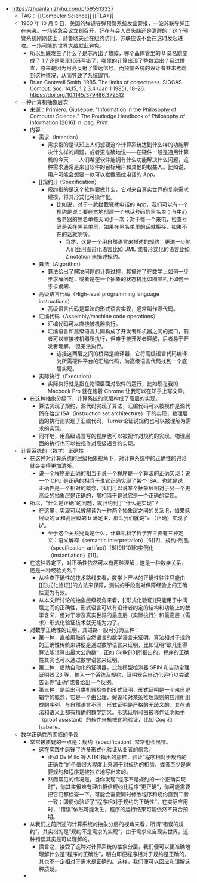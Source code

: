 - https://zhuanlan.zhihu.com/p/595913337
	- TAG： [[Computer Science]] [[TLA+]]
	- 1960 年 10 月 5 日，美国的弹道导弹预警系统发出警报，一波苏联导弹正在来袭。一场紧急会议立刻召开，好在与会人员头脑还是清醒的：这个预警系统刚刚装上，赫鲁晓夫还在纽约访问，苏联应该不会在这时发起进攻。一场可能的世界大战就此避免。
		- 所以到底发生了什么？是芯片出了故障，哪个晶体管里的 0 莫名跳变成了 1？还是哪里代码写错了，哪里的计算出现了整数溢出？经过排查，原来是因为月亮反射了雷达信号，而预警系统的设计者并未考虑到这种情况，从而导致了系统误判。
		- Brian Cantwell Smith. 1985. The limits of correctness. SIGCAS Comput. Soc. 14,15, 1,2,3,4 (Jan 1 1985), 18–26. https://doi.org/10.1145/379486.379512
	- 一种计算机抽象层次
		- 来源：Primiero, Giuseppe. “Information in the Philosophy of Computer Science.” The Routledge Handbook of Philosophy of Information (2016): n. pag. Print.
		- 内容：
			- 需求（Intention）
				- 需求指的是认知上人们想要这个计算系统达到什么样的功能解决什么样的问题，或者更准确地说——在硬件一般是通用计算机的今天——人们希望软件能拥有什么功能解决什么问题，这种需求通常是来自软件的目标用户和其他的权益人。比如说，用户可能会想要一款可以拦截骚扰电话的 App。
			- [[规约]]（Specification）
				- 规约指的是这个软件要做什么，它对来自真实世界的复杂需求建模，将其形式化可操作化。
					- 比如说，对于一款拦截骚扰电话的 App，我们可以有一个规约是说：要在本地创建一个电话号码的黑名单；与中心服务器的黑名单每天同步一次；对于每一个来电，检查号码是否在黑名单里，如果在黑名单里的话就拒接，如果不在的话就响铃。
						- 当然，这是一个用自然语言来描述的规约，更进一步地人们会用图形化语言比如 UML 或者形式化的语言比如 Z notation 来描述规约。
			- 算法（Algorithm）
				- 算法给出了解决问题的计算过程，其描述了在数学上如何一步步求解问题，或者是在一个抽象的状态机比如图灵机上如何一步步求解。
			- 高级语言代码（High-level programming language instructions）
				- 高级语言代码是算法的形式语言实现，通常叫作源代码。
			- 汇编代码（Assembly/machine code operations）
				- 汇编代码可以直接被机器执行。
				- 汇编语言和高级语言共同构成了开发者和机器之间的接口，前者可以直接被机器所执行，但难于被开发者理解，后者易于开发者理解， 但无法执行。
					- 连接这两层之间的桥梁是编译器，它将高级语言代码编译为所需硬件平台的汇编代码，为高级语言代码找到一个底层实现。
			- 实际执行（Execution）
				- 实际执行就是指在物理层面对软件的运行，比如现在我的 Macbook Pro 就在跑着 Chrome 让我可以在知乎上写文章。
		- 在这种抽象分级下，计算系统的低层构成了高层的实现。
			- 算法实现了规约，源代码实现了算法，汇编代码可以被视作是源代码在给定 ISA（instruction set architecture）下的实现，物理层面的执行则实现了汇编代码，Turner论证说规约也可以被理解为需求的实现。
			- 同样地，用高级语言写的程序也可以被视作对规约的实现，物理层面的执行也可以被视作对高级语言的实现。
	- 计算系统的（数学）正确性
		- 在这种对计算系统的层级抽象视角下，对计算系统中的正确性的讨论就会变得更加清晰。
			- 说一个程序是正确的相当于说一个程序是一个算法的正确实现；说一个 CPU 是正确的相当于说它正确实现了某个 ISA。也就是说，正确性是一个相对的概念，我们可以说某个抽象层相对于另一个更高级的抽象层是正确的，那相当于是说它是一个正确的实现。
		- 所以，“什么是正确”的问题，就归约到了“什么是实现”？
			- 在这里，实现可以被解读为一种两个抽象层之间的关系 R，如果低层级的 a 和高层级的 b 满足 R，那么我们就说“a （正确）实现了 b”。
				- 至于这个关系究竟是什么，计算机科学哲学界主要有三种定义：语义解释（semantic interpretation）[6][7]、规约-制品（specification-artifact）[8][9][10]和实例化（instantiation）[11]。
		- 在这种界定下，对正确性依然可以有两种理解：这是一种数学关系，还是一种经验关系？
			- 从检查正确性的技术路线来看，数学上严格的正确性往往只能由[[形式化验证]]的方法来保障，测试的手段则对保障经验上的正确性更为有效。
			- 从本文所讨论的抽象层级视角来看，[[形式化验证]]只能用于中间层之间的正确性，形式语言可以有设计者约定的结构和功能上的数学含义，但对于涉及真实世界的最底层（实际执行）和最高层（需求）形式化验证技术就无能为力了。
		- 对数学正确性的证明，其进路一般可分为三种：
			- 第一种，直接用贴近自然语言的数学语言来证明，算法相对于规约的正确性传统来讲便是通过数学语言来证明，比如证明“欧几里得算法能计算出最大公约数”；正如 Culik[13]所指出的，程序的正确性其实也可以通过数学语言来证明。
			- 第二种，借助自动化的证明器，比如模型检测器 SPIN 和自动定理证明器 Z3 等，输入一个系统及规约，证明器会自动化运行以尝试告诉你”正确“或者给出一个反例。
			- 第三种，是给出可供机器检查的形式证明，形式证明是一个来自逻辑学的概念，它是一个由公理、假设和对某条推理规则的应用所组成的序列，与自然语言不同，形式证明是严格的无歧义的，其在语法和语义上都有精确的数学定义。形式证明可由被称作证明助手（proof assistant）的软件来机械化地验证，比如 Coq 和 Isabelle。
	- 数学正确性所面临的争议
		- 常常被质疑的一点是：规约（specification）常常也会出错。
			- 这在实践中磨锉了许多形式化验证从业者的信念。
				- 正如 De Millo 等人[14]指出的那样，验证“程序相对于规约的正确性”的价值很大程度上来源于对规约的相信，或者至少是需要规约和程序是被独立地写出来的。
				- 然而常见的情况是，当你发现“程序不是规约的一个正确实现时”，你其实很难有理由相信规约比程序“更正确”，你可能需要把它们都检查一下，可能会需要同时修改程序和规约直到二者一致；即便你验证了“程序相对于规约的正确性”，在实际应用时，“错误”依然可能发生，程序的运行结果可能依然不符合预期。
		- 从我们之前所述的计算系统的抽象分层的视角来看，所谓“错误的规约”，其实指的是“规约不是需求的实现”，由于需求来自现实世界，这种错误其实是可以理解的。
			- 换言之，接受了这种对计算系统的抽象分层，我们便可以更准确地理解什么是“程序的正确性”，明白即便程序相对于规约是正确的，其也不一定相对于需求是正确的。这样，我们便可以回应和理解这种质疑。
		-